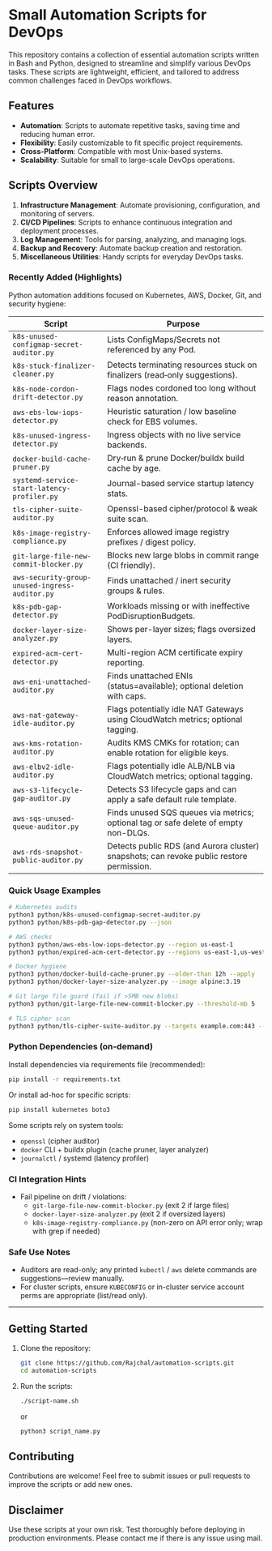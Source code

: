 # Small Automation Scripts for DevOps

This repository contains a collection of essential automation scripts written in Bash and Python, designed to streamline and simplify various DevOps tasks. These scripts are lightweight, efficient, and tailored to address common challenges faced in DevOps workflows.

## Features

- **Automation**: Scripts to automate repetitive tasks, saving time and reducing human error.
- **Flexibility**: Easily customizable to fit specific project requirements.
- **Cross-Platform**: Compatible with most Unix-based systems.
- **Scalability**: Suitable for small to large-scale DevOps operations.

## Scripts Overview

1. **Infrastructure Management**: Automate provisioning, configuration, and monitoring of servers.
2. **CI/CD Pipelines**: Scripts to enhance continuous integration and deployment processes.
3. **Log Management**: Tools for parsing, analyzing, and managing logs.
4. **Backup and Recovery**: Automate backup creation and restoration.
5. **Miscellaneous Utilities**: Handy scripts for everyday DevOps tasks.

### Recently Added (Highlights)

Python automation additions focused on Kubernetes, AWS, Docker, Git, and security hygiene:

| Script | Purpose |
|--------|---------|
| `k8s-unused-configmap-secret-auditor.py` | Lists ConfigMaps/Secrets not referenced by any Pod. |
| `k8s-stuck-finalizer-cleaner.py` | Detects terminating resources stuck on finalizers (read‑only suggestions). |
| `k8s-node-cordon-drift-detector.py` | Flags nodes cordoned too long without reason annotation. |
| `aws-ebs-low-iops-detector.py` | Heuristic saturation / low baseline check for EBS volumes. |
| `k8s-unused-ingress-detector.py` | Ingress objects with no live service backends. |
| `docker-build-cache-pruner.py` | Dry‑run & prune Docker/buildx build cache by age. |
| `systemd-service-start-latency-profiler.py` | Journal-based service startup latency stats. |
| `tls-cipher-suite-auditor.py` | Openssl-based cipher/protocol & weak suite scan. |
| `k8s-image-registry-compliance.py` | Enforces allowed image registry prefixes / digest policy. |
| `git-large-file-new-commit-blocker.py` | Blocks new large blobs in commit range (CI friendly). |
| `aws-security-group-unused-ingress-auditor.py` | Finds unattached / inert security groups & rules. |
| `k8s-pdb-gap-detector.py` | Workloads missing or with ineffective PodDisruptionBudgets. |
| `docker-layer-size-analyzer.py` | Shows per-layer sizes; flags oversized layers. |
| `expired-acm-cert-detector.py` | Multi-region ACM certificate expiry reporting. |
| `aws-eni-unattached-auditor.py` | Finds unattached ENIs (status=available); optional deletion with caps. |
| `aws-nat-gateway-idle-auditor.py` | Flags potentially idle NAT Gateways using CloudWatch metrics; optional tagging. |
| `aws-kms-rotation-auditor.py` | Audits KMS CMKs for rotation; can enable rotation for eligible keys. |
| `aws-elbv2-idle-auditor.py` | Flags potentially idle ALB/NLB via CloudWatch metrics; optional tagging. |
| `aws-s3-lifecycle-gap-auditor.py` | Detects S3 lifecycle gaps and can apply a safe default rule template. |
| `aws-sqs-unused-queue-auditor.py` | Finds unused SQS queues via metrics; optional tag or safe delete of empty non-DLQs. |
| `aws-rds-snapshot-public-auditor.py` | Detects public RDS (and Aurora cluster) snapshots; can revoke public restore permission. |

### Quick Usage Examples

```bash
# Kubernetes audits
python3 python/k8s-unused-configmap-secret-auditor.py
python3 python/k8s-pdb-gap-detector.py --json

# AWS checks
python3 python/aws-ebs-low-iops-detector.py --region us-east-1
python3 python/expired-acm-cert-detector.py --regions us-east-1,us-west-2 --days 20

# Docker hygiene
python3 python/docker-build-cache-pruner.py --older-than 12h --apply
python3 python/docker-layer-size-analyzer.py --image alpine:3.19

# Git large file guard (fail if >5MB new blobs)
python3 python/git-large-file-new-commit-blocker.py --threshold-mb 5

# TLS cipher scan
python3 python/tls-cipher-suite-auditor.py --targets example.com:443 --full --json
```

### Python Dependencies (on-demand)

Install dependencies via requirements file (recommended):

```bash
pip install -r requirements.txt
```

Or install ad-hoc for specific scripts:

```bash
pip install kubernetes boto3
```

Some scripts rely on system tools:
- `openssl` (cipher auditor)
- `docker` CLI + buildx plugin (cache pruner, layer analyzer)
- `journalctl` / systemd (latency profiler)

### CI Integration Hints

- Fail pipeline on drift / violations:
    - `git-large-file-new-commit-blocker.py` (exit 2 if large files)
    - `docker-layer-size-analyzer.py` (exit 2 if oversized layers)
    - `k8s-image-registry-compliance.py` (non-zero on API error only; wrap with grep if needed)

### Safe Use Notes

- Auditors are read-only; any printed `kubectl` / `aws` delete commands are suggestions—review manually.
- For cluster scripts, ensure `KUBECONFIG` or in-cluster service account perms are appropriate (list/read only).

---

## Getting Started

1. Clone the repository:
    ```bash
    git clone https://github.com/Rajchal/automation-scripts.git
    cd automation-scripts
    ```

2. Run the scripts:
    ```bash
    ./script-name.sh
    ```
    or
    ```bash
    python3 script_name.py
    ```

## Contributing

Contributions are welcome! Feel free to submit issues or pull requests to improve the scripts or add new ones.


## Disclaimer

Use these scripts at your own risk. Test thoroughly before deploying in production environments. Please contact me if there is any issue using mail.
